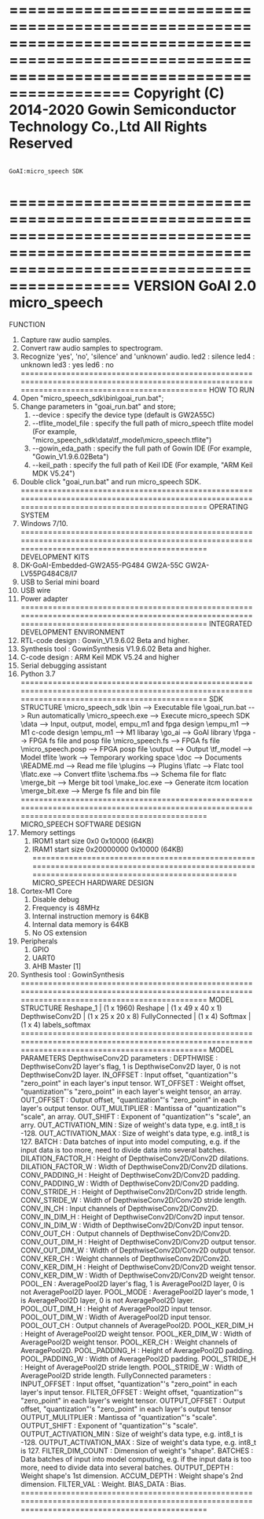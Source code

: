 ===============================================================================================================================================
                                       Copyright (C) 2014-2020 Gowin Semiconductor Technology Co.,Ltd
                                                           All Rights Reserved
===============================================================================================================================================
                                                          GoAI:micro_speech SDK
===============================================================================================================================================
VERSION
    GoAI 2.0 micro_speech
===============================================================================================================================================
FUNCTION
1. Capture raw audio samples.
2. Convert raw audio samples to spectrogram.
3. Recognize 'yes', 'no', 'silence' and 'unknown' audio.
   led2 : silence
   led4 : unknown
   led3 : yes
   led6 : no
===============================================================================================================================================
HOW TO RUN
1. Open "micro_speech_sdk\bin\goai_run.bat";
2. Change parameters in "goai_run.bat" and store;
    1) --device            : specify the device type (default is GW2A55C)
    2) --tflite_model_file : specify the full path of micro_speech tflite model (For example, "micro_speech_sdk\data\tf_model\micro_speech.tflite")
    3) --gowin_eda_path    : specify the full path of Gowin IDE (For example, "Gowin_V1.9.6.02Beta")
    4) --keil_path         : specify the full path of Keil IDE (For example, "ARM Keil MDK V5.24")
3. Double click "goai_run.bat" and run micro_speech SDK.
===============================================================================================================================================
OPERATING SYSTEM
1. Windows 7/10.
===============================================================================================================================================
DEVELOPMENT KITS
1. DK-GoAI-Embedded-GW2A55-PG484
    GW2A-55C
    GW2A-LV55PG484C8/I7
2. USB to Serial mini board
3. USB wire
4. Power adapter
===============================================================================================================================================
INTEGRATED DEVELOPMENT ENVIRONMENT
1. RTL-code design : Gowin_V1.9.6.02 Beta and higher.
2. Synthesis tool  : GowinSynthesis V1.9.6.02 Beta and higher.
3. C-code design   : ARM Keil MDK V5.24 and higher
4. Serial debugging assistant
5. Python 3.7
===============================================================================================================================================
SDK STRUCTURE
\micro_speech_sdk
    \bin                        --> Executable file
        \goai_run.bat           --> Run automatically
        \micro_speech.exe       --> Execute micro_speech SDK
    \data                       --> Input, output, model, empu_m1 and fpga design
        \empu_m1                --> M1 c-code design
            \empu_m1            --> M1 libaray
            \go_ai              --> GoAI library
        \fpga                   --> FPGA fs file and posp file
            \micro_speech.fs    --> FPGA fs file
            \micro_speech.posp  --> FPGA posp file
        \output                 --> Output
        \tf_model               --> Model tflite
        \work                   --> Temporary working space
    \doc                        --> Documents
        \README.md              --> Read me file
    \plugins                    --> Plugins
        \flatc                  --> Flatc tool
            \flatc.exe          --> Convert tflite
            \schema.fbs         --> Schema file for flatc
        \merge_bit              --> Merge bit tool
            \make_loc.exe       --> Generate itcm location
            \merge_bit.exe      --> Merge fs file and bin file
===============================================================================================================================================
MICRO_SPEECH SOFTWARE DESIGN
1. Memory settings
    1) IROM1
        start             size
        0x0               0x10000 (64KB)
    2) IRAM1
        start             size
        0x20000000        0x10000 (64KB)
===============================================================================================================================================
MICRO_SPEECH HARDWARE DESIGN
1. Cortex-M1 Core
    1) Disable debug
    2) Frequency is 48MHz
    3) Internal instruction memory is 64KB
    4) Internal data memory is 64KB
    5) No OS extension
2. Peripherals
    1) GPIO
    2) UART0
    3) AHB Master [1]
3. Synthesis tool : GowinSynthesis
===============================================================================================================================================
MODEL STRUCTURE
        Reshape_1
           | (1 x 1960)
        Reshape
           | (1 x 49 x 40 x 1)
     DepthwiseConv2D
           | (1 x 25 x 20 x 8)
      FullyConnected
           | (1 x 4)
        Softmax
           | (1 x 4)
      labels_softmax
===============================================================================================================================================
MODEL PARAMETERS
  DepthwiseConv2D parameters :
    DEPTHWISE             : DepthwiseConv2D layer's flag, 1 is DepthwiseConv2D layer, 0 is not DepthwiseConv2D layer.
    IN_OFFSET             : Input offset, "quantization"'s "zero_point" in each layer's input tensor.
    WT_OFFSET             : Weight offset, "quantization"'s "zero_point" in each layer's weight tensor, an array.
    OUT_OFFSET            : Output offset, "quantization"'s "zero_point" in each layer's output tensor.
    OUT_MULTIPLIER        : Mantissa of "quantization"'s "scale", an array.
    OUT_SHIFT             : Exponent of "quantization"'s "scale", an arry.
    OUT_ACTIVATION_MIN    : Size of weight's data type, e.g. int8_t is -128.
    OUT_ACTIVATION_MAX    : Size of weight's data type, e.g. int8_t is 127.
    BATCH                 : Data batches of input into model computing, e.g. if the input data is too more, need to divide data into several batches.
    DILATION_FACTOR_H     : Height of DepthwiseConv2D/Conv2D dilations.
    DILATION_FACTOR_W     : Width of DepthwiseConv2D/Conv2D dilations.
    CONV_PADDING_H        : Height of DepthwiseConv2D/Conv2D padding.
    CONV_PADDING_W        : Width of DepthwiseConv2D/Conv2D padding.
    CONV_STRIDE_H         : Height of DepthwiseConv2D/Conv2D stride length.
    CONV_STRIDE_W         : Width of DepthwiseConv2D/Conv2D stride length.
    CONV_IN_CH            : Input channels of DepthwiseConv2D/Conv2D.
    CONV_IN_DIM_H         : Height of DepthwiseConv2D/Conv2D input tensor.
    CONV_IN_DIM_W         : Width of DepthwiseConv2D/Conv2D input tensor.
    CONV_OUT_CH           : Output channels of DepthwiseConv2D/Conv2D.
    CONV_OUT_DIM_H        : Height of DepthwiseConv2D/Conv2D output tensor.
    CONV_OUT_DIM_W        : Width of DepthwiseConv2D/Conv2D output tensor.
    CONV_KER_CH           : Weight channels of DepthwiseConv2D/Conv2D.
    CONV_KER_DIM_H        : Height of DepthwiseConv2D/Conv2D weight tensor.
    CONV_KER_DIM_W        : Width of DepthwiseConv2D/Conv2D weight tensor.
    POOL_EN               : AveragePool2D layer's flag, 1 is AveragePool2D layer, 0 is not AveragePool2D layer.
    POOL_MODE             : AveragePool2D layer's mode, 1 is AveragePool2D layer, 0 is not AveragePool2D layer.
    POOL_OUT_DIM_H        : Height of AveragePool2D input tensor.
    POOL_OUT_DIM_W        : Width of AveragePool2D input tensor.
    POOL_OUT_CH           : Output channels of AveragePool2D.
    POOL_KER_DIM_H        : Height of AveragePool2D weight tensor.
    POOL_KER_DIM_W        : Width of AveragePool2D weight tensor.
    POOL_KER_CH           : Weight channels of AveragePool2D.
    POOL_PADDING_H        : Height of AveragePool2D padding.
    POOL_PADDING_W        : Width of AveragePool2D padding.
    POOL_STRIDE_H         : Height of AveragePool2D stride length.
    POOL_STRIDE_W         : Width of AveragePool2D stride length.
  FullyConnected parameters :
    INPUT_OFFSET             : Input offset, "quantization"'s "zero_point" in each layer's input tensor.
    FILTER_OFFSET            : Weight offset, "quantization"'s "zero_point" in each layer's weight tensor.
    OUTPUT_OFFSET            : Output offset, "quantization"'s "zero_point" in each layer's output tensor
    OUTPUT_MULITPLIER        : Mantissa of "quantization"'s "scale".
    OUTPUT_SHIFT             : Exponent of "quantization"'s "scale".
    OUTPUT_ACTIVATION_MIN    : Size of weight's data type, e.g. int8_t is -128.
    OUTPUT_ACTIVATION_MAX    : Size of weight's data type, e.g. int8_t is 127.
    FILTER_DIM_COUNT         : Dimension of weight's "shape".
    BATCHES                  : Data batches of input into model computing, e.g. if the input data is too more, need to divide data into several batches.
    OUTPUT_DEPTH             : Weight shape's 1st dimension.
    ACCUM_DEPTH              : Weight shape's 2nd dimension.
    FILTER_VAL               : Weight.
    BIAS_DATA                : Bias.
===============================================================================================================================================